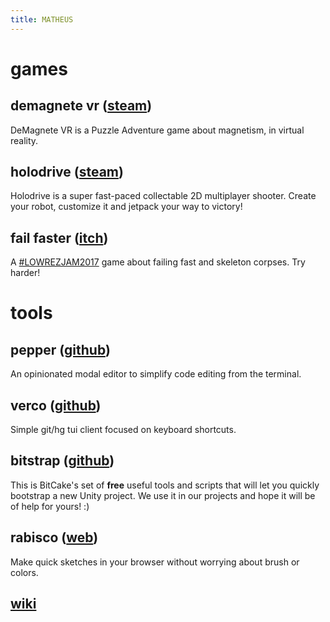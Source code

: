 ```yaml
---
title: MATHEUS
---
```


# games

## demagnete vr ([steam](https://store.steampowered.com/app/995270/DeMagnete_VR/))
DeMagnete VR is a Puzzle Adventure game about magnetism, in virtual reality.

## holodrive ([steam](http://store.steampowered.com/app/370770/Holodrive/))
Holodrive is a super fast-paced collectable 2D multiplayer shooter. Create your robot, customize it and jetpack your way to victory!

## fail faster ([itch](https://foletto.itch.io/failfaster))
A [#LOWREZJAM2017](https://twitter.com/hashtag/lowrezjam2017) game about failing fast and skeleton corpses. Try harder!

# tools

## pepper ([github](https://github.com/vamolessa/pepper))
An opinionated modal editor to simplify code editing from the terminal.

## verco ([github](https://github.com/vamolessa/verco))
Simple git/hg tui client focused on keyboard shortcuts.

## bitstrap ([github](https://github.com/bitcake/bitstrap))
This is BitCake's set of **free** useful tools and scripts that will let you quickly bootstrap a new Unity project. 
We use it in our projects and hope it will be of help for yours! :)

## rabisco ([web](https://rabisco.github.io/))
Make quick sketches in your browser without worrying about brush or colors.

## [wiki](https://github.com/vamolessa/wiki/wiki)
